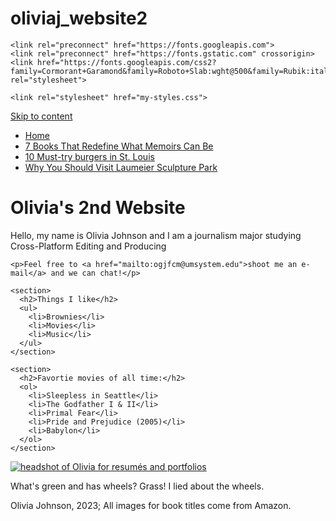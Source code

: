 # oliviaj_website2
<!DOCTYPE html>
<html lang="en" dir="ltr">
  <head>
    <meta charset="utf-8">
    <title>Olivia's 2nd Website</title>

    <link rel="preconnect" href="https://fonts.googleapis.com">
    <link rel="preconnect" href="https://fonts.gstatic.com" crossorigin>
    <link href="https://fonts.googleapis.com/css2?family=Cormorant+Garamond&family=Roboto+Slab:wght@500&family=Rubik:ital,wght@0,400;1,700&display=swap" rel="stylesheet">

    <link rel="stylesheet" href="my-styles.css">
  </head>

  <body>
    <a class="skip-link" href="#content">Skip to content</a>
    <nav>
      <ul>
        <li><a class="active" href="index.html">Home</a></li>
        <li><a href="seven-books-redefine-memoirs.html">7 Books That Redefine What Memoirs Can Be</a></li>
        <li><a href="st-louis-best-burgers.html">10 Must-try burgers in St. Louis</a></li>
        <li><a href="laumeier-sculpture-park.html">Why You Should Visit Laumeier Sculpture Park</a></li>
      </ul>
    </nav>

<main id="content">
    <h1>Olivia's 2nd Website</h1>
    <p>Hello, my name is Olivia Johnson and I am a journalism major studying Cross-Platform Editing and Producing</p>

    <p>Feel free to <a href="mailto:ogjfcm@umsystem.edu">shoot me an e-mail</a> and we can chat!</p>

    <section>
      <h2>Things I like</h2>
      <ul>
        <li>Brownies</li>
        <li>Movies</li>
        <li>Music</li>
      </ul>
    </section>

    <section>
      <h2>Favortie movies of all time:</h2>
      <ol>
        <li>Sleepless in Seattle</li>
        <li>The Godfather I & II</li>
        <li>Primal Fear</li>
        <li>Pride and Prejudice (2005)</li>
        <li>Babylon</li>
      </ol>
    </section>

<a href="mailto:ogjfcm@umsystem.edu">
    <img src="headshot_clown.png" alt="headshot of Olivia for resumés and portfolios">
</a>


  <p>What's green and has wheels? Grass! I lied about the wheels.</p>
</main>

<footer>Olivia Johnson, 2023; All images for book titles come from Amazon.</footer>

  </body>
</html>
